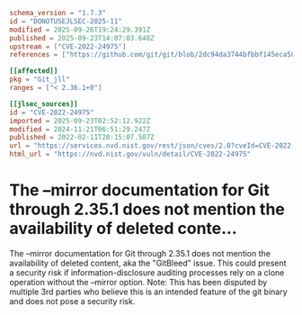 ```toml
schema_version = "1.7.3"
id = "DONOTUSEJLSEC-2025-11"
modified = 2025-09-26T19:24:29.391Z
published = 2025-09-23T14:07:03.648Z
upstream = ["CVE-2022-24975"]
references = ["https://github.com/git/git/blob/2dc94da3744bfbbf145eca587a0f5ff480cc5867/Documentation/git-clone.txt#L185-L191", "https://lore.kernel.org/git/xmqq4k14qe9g.fsf%40gitster.g/", "https://www.aquasec.com/blog/undetected-hard-code-secrets-expose-corporations/", "https://wwws.nightwatchcybersecurity.com/2022/02/11/gitbleed/", "https://github.com/git/git/blob/2dc94da3744bfbbf145eca587a0f5ff480cc5867/Documentation/git-clone.txt#L185-L191", "https://www.aquasec.com/blog/undetected-hard-code-secrets-expose-corporations/", "https://wwws.nightwatchcybersecurity.com/2022/02/11/gitbleed/"]

[[affected]]
pkg = "Git_jll"
ranges = ["< 2.36.1+0"]

[[jlsec_sources]]
id = "CVE-2022-24975"
imported = 2025-09-23T02:52:12.922Z
modified = 2024-11-21T06:51:29.247Z
published = 2022-02-11T20:15:07.507Z
url = "https://services.nvd.nist.gov/rest/json/cves/2.0?cveId=CVE-2022-24975"
html_url = "https://nvd.nist.gov/vuln/detail/CVE-2022-24975"
```

# The –mirror documentation for Git through 2.35.1 does not mention the availability of deleted conte...

The –mirror documentation for Git through 2.35.1 does not mention the availability of deleted content, aka the "GitBleed" issue. This could present a security risk if information-disclosure auditing processes rely on a clone operation without the –mirror option. Note: This has been disputed by multiple 3rd parties who believe this is an intended feature of the git binary and does not pose a security risk.

